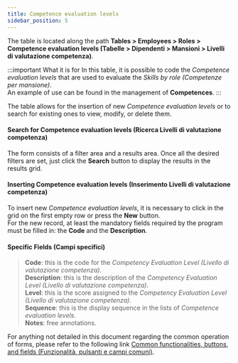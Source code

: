 ```yaml
---
title: Competence evaluation levels
sidebar_position: 5
---
```


The table is located along the path **Tables > Employees > Roles > Competence evaluation levels (Tabelle > Dipendenti > Mansioni > Livelli di valutazione competenza)**.

:::important What it is for
In this table, it is possible to code the *Competence evaluation levels* that are used to evaluate the *Skills by role (Competenze per mansione)*.   
An example of use can be found in the management of **Competences**.
:::

The table allows for the insertion of new *Competence evaluation levels* or to search for existing ones to view, modify, or delete them.

#### Search for Competence evaluation levels (Ricerca Livelli di valutazione competenza)

The form consists of a filter area and a results area. Once all the desired filters are set, just click the **Search** button to display the results in the results grid.

#### Inserting Competence evaluation levels (Inserimento Livelli di valutazione competenza)

To insert new *Competence evaluation levels*, it is necessary to click in the grid on the first empty row or press the **New** button.   
For the new record, at least the mandatory fields required by the program must be filled in: the **Code** and the **Description**.

#### Specific Fields (Campi specifici)
    
> **Code**: this is the code for the *Competency Evaluation Level (Livello di valutazione competenza)*.   
> **Description**: this is the description of the *Competency Evaluation Level (Livello di valutazione competenza)*.   
> **Level**: this is the score assigned to the *Competency Evaluation Level (Livello di valutazione competenza)*.   
> **Sequence**: this is the display sequence in the lists of *Competence evaluation levels*.   
> **Notes**: free annotations.

For anything not detailed in this document regarding the common operation of forms, please refer to the following link [Common functionalities, buttons, and fields (Funzionalità, pulsanti e campi comuni)](/docs/guide/common).